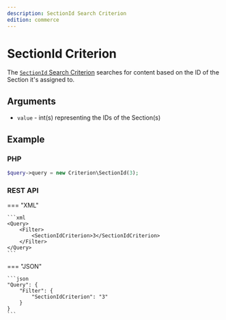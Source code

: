 ```yaml
---
description: SectionId Search Criterion
edition: commerce
---
```


# SectionId Criterion

The [`SectionId` Search Criterion](../../api/php_api/php_api_reference/classes/Ibexa-Contracts-Core-Repository-Values-Content-Query-Criterion-SectionId.html) searches for content based on the ID of the Section it's assigned to.

## Arguments

- `value` - int(s) representing the IDs of the Section(s)

## Example

### PHP

``` php
$query->query = new Criterion\SectionId(3);
```

### REST API

=== "XML"

    ```xml
    <Query>
        <Filter>
            <SectionIdCriterion>3</SectionIdCriterion>
        </Filter>
    </Query>
    ```

=== "JSON"

    ```json
    "Query": {
        "Filter": {
            "SectionIdCriterion": "3"
        }
    }
    ```